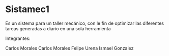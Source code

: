# Sistamec1

Es un sistema para un taller mecánico, con le fin de optimizar las diferentes tareas generadas a diario en una sola herramienta

Integrantes:

Carlos Morales
Carlos Morales
Felipe Urena
Ismael Gonzalez
